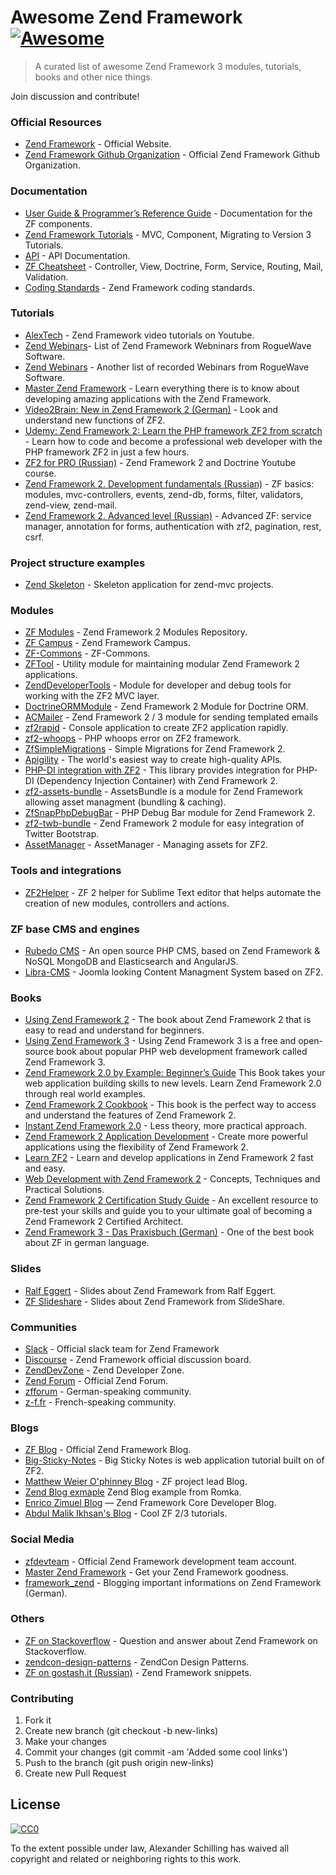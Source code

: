 # Awesome Zend Framework [![Awesome](https://cdn.rawgit.com/sindresorhus/awesome/d7305f38d29fed78fa85652e3a63e154dd8e8829/media/badge.svg)](https://github.com/sindresorhus/awesome)

> A curated list of awesome Zend Framework 3 modules, tutorials, books and other nice things.

Join discussion and contribute!

### Official Resources

- [Zend Framework](https://framework.zend.com) - Official Website.
- [Zend Framework Github Organization](https://github.com/zendframework) - Official Zend Framework Github Organization.

### Documentation

- [User Guide & Programmer’s Reference Guide](https://docs.zendframework.com) - Documentation for the ZF components.
- [Zend Framework Tutorials](https://docs.zendframework.com/tutorials/) - MVC, Component, Migrating to Version 3 Tutorials.
- [API](https://framework.zend.com/docs/api/zf2) - API Documentation.
- [ZF Cheatsheet](http://zf2cheatsheet.com) - Controller, View, Doctrine, Form, Service, Routing, Mail, Validation.
- [Coding Standards](https://github.com/zendframework/zendframework/wiki/Coding-Standards) - Zend Framework coding standards.

### Tutorials

- [AlexTech](http://alex-tech-adventures.com) - Zend Framework video tutorials on Youtube.
- [Zend Webinars](http://www.zend.com/en/webinars/recorded/show-by-topic/242_zend+framework)- List of Zend Framework Webninars from RogueWave Software.
- [Zend Webinars](http://www.zend.com/en/resources/webinars) - Another list of recorded Webinars from RogueWave Software.
- [Master Zend Framework](http://www.masterzendframework.com) - Learn everything there is to know about developing amazing applications with the Zend Framework.
- [Video2Brain: New in Zend Framework 2 (German)](https://www.video2brain.com/de/videotraining/neu-in-zend-framework-2) - Look and understand new functions of ZF2.
- [Udemy: Zend Framework 2: Learn the PHP framework ZF2 from scratch](https://www.udemy.com/zend-framework-2-from-beginner-to-professional/) - Learn how to code and become a professional web developer with the PHP framework ZF2 in just a few hours.
- [ZF2 for PRO (Russian)](https://www.youtube.com/playlist?list=PLoonZ8wII66j76OU66nzKdKy1kYp0fWK0) - Zend Framework 2 and Doctrine Youtube course.
- [Zend Framework 2. Development fundamentals (Russian)](http://www.specialist.ru/course/zend1) - ZF basics: modules, mvc-controllers, events, zend-db, forms, filter, validators, zend-view, zend-mail.
- [Zend Framework 2. Advanced level (Russian)](http://www.specialist.ru/course/zend2) - Advanced ZF: service manager, annotation for forms, authentication with zf2, pagination, rest, csrf.

### Project structure examples

- [Zend Skeleton](https://github.com/zendframework/ZendSkeletonApplication) - Skeleton application for zend-mvc projects.

### Modules

- [ZF Modules](https://zfmodules.com) - Zend Framework 2 Modules Repository.
- [ZF Campus](https://github.com/zfcampus) - Zend Framework Campus.
- [ZF-Commons](https://github.com/ZF-Commons) - ZF-Commons.
- [ZFTool](https://github.com/zendframework/ZFTool) - Utility module for maintaining modular Zend Framework 2 applications.
- [ZendDeveloperTools](https://github.com/zendframework/ZendDeveloperTools) - Module for developer and debug tools for working with the ZF2 MVC layer.
- [DoctrineORMModule](https://github.com/doctrine/DoctrineORMModule) - Zend Framework 2 Module for Doctrine ORM.
- [ACMailer](https://github.com/acelaya/ZF-AcMailer) - Zend Framework 2 / 3 module for sending templated emails
- [zf2rapid](https://github.com/ZFrapid/zf2rapid) - Console application to create ZF2 application rapidly.
- [zf2-whoops](https://github.com/ghislainf/zf2-whoops) - PHP whoops error on ZF2 framework.
- [ZfSimpleMigrations](https://github.com/vgarvardt/ZfSimpleMigrations) - Simple Migrations for Zend Framework 2.
- [Apigility](https://apigility.org) - The world's easiest way to create high-quality APIs.
- [PHP-DI integration with ZF2](https://github.com/PHP-DI/ZF2-Bridge) - This library provides integration for PHP-DI (Dependency Injection Container) with Zend Framework 2.
- [zf2-assets-bundle](https://github.com/neilime/zf2-assets-bundle) - AssetsBundle is a module for Zend Framework allowing asset managment (bundling & caching).
- [ZfSnapPhpDebugBar](https://github.com/snapshotpl/ZfSnapPhpDebugBar) - PHP Debug Bar module for Zend Framework 2.
- [zf2-twb-bundle](https://github.com/neilime/zf2-twb-bundle) - Zend Framework 2 module for easy integration of Twitter Bootstrap.
- [AssetManager](https://github.com/RWOverdijk/AssetManager) - AssetManager - Managing assets for ZF2.

### Tools and integrations

- [ZF2Helper](https://github.com/pipe-devnull/ZF2Helper) - ZF 2 helper for Sublime Text editor that helps automate the creation of new modules, controllers and actions.

### ZF base CMS and engines

- [Rubedo CMS](https://github.com/WebTales/rubedo) - An open source PHP CMS, based on Zend Framework & NoSQL MongoDB and Elasticsearch and AngularJS.
- [Libra-CMS](https://github.com/libracms/libra-cms) - Joomla looking Content Managment System based on ZF2.

### Books

- [Using Zend Framework 2](https://leanpub.com/using-zend-framework-2) - The book about Zend Framework 2 that is easy to read and understand for beginners.
- [Using Zend Framework 3](https://github.com/olegkrivtsov/using-zend-framework-3-book) - Using Zend Framework 3 is a free and open-source book about popular PHP web development framework called Zend Framework 3.
- [Zend Framework 2.0 by Example: Beginner’s Guide](https://www.packtpub.com/web-development/zend-framework-20-example-beginner%E2%80%99s-guide) This Book takes your web application building skills to new levels. Learn Zend Framework 2.0 through real world examples.
- [Zend Framework 2 Cookbook](https://www.packtpub.com/web-development/zend-framework-2-cookbook) -  This book is the perfect way to access and understand the features of Zend Framework 2.
- [Instant Zend Framework 2.0](https://www.packtpub.com/web-development/instant-zend-framework-20) - Less theory, more practical approach.
- [Zend Framework 2 Application Development](https://www.packtpub.com/web-development/zend-framework-2-application-development) - Create more powerful applications using the flexibility of Zend Framework 2.
- [Learn ZF2](http://learnzf.com/book) - Learn and develop applications in Zend Framework 2 fast and easy.
- [Web Development with Zend Framework 2](https://leanpub.com/zendframework2-en) - Concepts, Techniques and Practical Solutions.
- [Zend Framework 2 Certification Study Guide](http://www.zend.com/en/services/certification/zf2-certification-study-guide) - An excellent resource to pre-test your skills and guide you to your ultimate goal of becoming a Zend Framework 2 Certified Architect.
- [Zend Framework 3 - Das Praxisbuch (German)](https://www.zendframeworkbuch.de) - One of the best book about ZF in german language.

### Slides

- [Ralf Eggert](http://www.slideshare.net/eggertralf/) - Slides about Zend Framework from Ralf Eggert.
- [ZF Slideshare](http://www.slideshare.net/search/slideshow?q=zend+framework) - Slides about Zend Framework from SlideShare.


### Communities

- [Slack](https://zendframework-slack.herokuapp.com/) - Official slack team for Zend Framework
- [Discourse](https://discourse.zendframework.com/) - Zend Framework official discussion board.
- [ZendDevZone](https://devzone.zend.com) - Zend Developer Zone.
- [Zend Forum](http://forums.zend.com) - Official Zend Forum.
- [zfforum](http://www.zfforum.de) - German-speaking community.
- [z-f.fr](http://www.z-f.fr) - French-speaking community.

### Blogs

- [ZF Blog](https://framework.zend.com/blog) - Official Zend Framework Blog.
- [Big-Sticky-Notes](https://github.com/bigemployee/Big-Sticky-Notes) - Big Sticky Notes is web application tutorial built on of ZF2.
- [Matthew Weier O'phinney Blog](https://mwop.net) - ZF project lead Blog.
- [Zend Blog exmaple](https://github.com/romka/zend-blog-example) Zend Blog example from Romka.
- [Enrico Zimuel Blog](http://www.zimuel.it/category/zend-framework) — Zend Framework Core Developer Blog.
- [Abdul Malik Ikhsan's Blog](https://samsonasik.wordpress.com/category/tutorial-php/zend-framework-2/) - Cool ZF 2/3 tutorials.

### Social Media

- [zfdevteam](https://twitter.com/zfdevteam) - Official Zend Framework development team account.
- [Master Zend Framework](https://twitter.com/zfmastery) - Get your Zend Framework goodness.
- [framework_zend](https://twitter.com/framework_zend) - Blogging important informations on Zend Framework (German).

### Others

- [ZF on Stackoverflow](http://stackoverflow.com/questions/tagged/zend-framework) - Question and answer about Zend Framework on Stackoverflow.
- [zendcon-design-patterns](https://github.com/zfcampus/zendcon-design-patterns) - ZendCon Design Patterns.
- [ZF on gostash.it (Russian)](https://gostash.it/ru/stashes/tagged/zf2) - Zend Framework snippets.

### Contributing

1. Fork it
2. Create new branch (git checkout -b new-links)
3. Make your changes
4. Commit your changes (git commit -am 'Added some cool links')
5. Push to the branch (git push origin new-links)
6. Create new Pull Request

## License

[![CC0](http://mirrors.creativecommons.org/presskit/buttons/88x31/svg/cc-zero.svg)](https://creativecommons.org/publicdomain/zero/1.0/)

To the extent possible under law, Alexander Schilling has waived all copyright and related or neighboring rights to this work.
